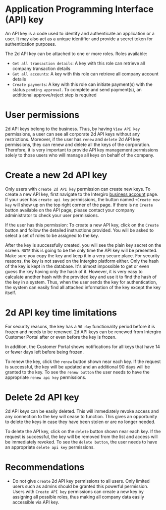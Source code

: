 # Application Programming Interface (API) key

An API key is a code used to identify and authenticate an application or a user. It may also act as a unique identifier and provide a secret token for authentication purposes.

The 2d API key can be attached to one or more roles. Roles available:
- `Get all transaction details`: A key with this role can retrieve all company transaction details
- `Get all accounts`: A key with this role can retrieve all company account details
- `Create payments`: A key with this role can initiate payment(s) with the status `pending approval`. To complete and send payment(s), an additional approve/reject step is required

# User permissions
2d API keys belong to the business. Thus, by having `View API key` permissions, a user can see all corporate 2d API keys without any restrictions. Moreover, if the user has `renew` and `delete` 2d API key permissions, they can renew and delete all the keys of the corporation. Therefore, it is very important to provide API key management permissions solely to those users who will manage all keys on behalf of the company.

# Create a new 2d API key
Only users with `create 2d API key` permission can create new keys.
To create a new API key, first navigate to the Intergiro [business account](https://business.intergiro.com/portal/api) page. If your user has `create api key` permissions, the button named `+Create new key` will show up on the top right corner of the page. If there is no `Create` button available on the API page, please contact your company administrator to check your user permissions.

If the user has this permission: To create a new API key, click on the `Create` button and follow the detailed instructions provided. You will be asked to select a set of roles to be assigned to the key.

After the key is successfully created, you will see the plain key secret on the screen. `NOTE` this is going to be the only time the API key will be presented. Make sure you copy the key and keep it in a very secure place. For security reasons, the key is not saved on the Intergiro platform either. Only the hash of the key is kept in the database. It's almost impossible to get or even guess the key having only the hash of it. However, it is very easy to calculate another hash with the provided key and use it to find the hash of the key in a system. Thus, when the user sends the key for authentication, the system can easily find all attached information of the key except the key itself.

# 2d API key time limitations
For security reasons, the key has a `90 day` functionality period before it is frozen and needs to be renewed. 2d API keys can be renewed from Intergiro Customer Portal after or even before the key is frozen.

In addition, the Customer Portal shows notifications for all keys that have 14 or fewer days left before being frozen.

To renew the key, click the `renew` button shown near each key. If the request is successful, the key will be updated and an additional 90 days will be granted to the key. To see the `renew button` the user needs to have the appropriate `renew api key` permissions.

# Delete 2d API key
2d API keys can be easily deleted. This will immediately revoke access and any connection to the key will cease to function. This gives an opportunity to delete the keys in case they have been stolen or are no longer needed.

To delete the API key, click on the `delete` button shown near each key. If the request is successful, the key will be removed from the list and access will be immediately revoked. To see the `delete button`, the user needs to have an appropriate `delete api key` permissions.

# Recommendations
- Do not give `create` 2d API key permissions to all users. Only limited users such as admins should be granted this powerful permission. Users with `Create API key` permissions can create a new key by assigning all possible roles, thus making all company data easily accessible via API key.